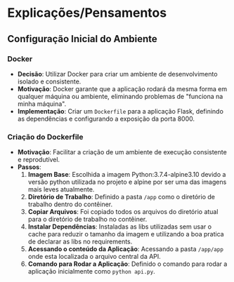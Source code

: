 # Explicações/Pensamentos

## Configuração Inicial do Ambiente

### Docker

- **Decisão**: Utilizar Docker para criar um ambiente de desenvolvimento isolado e consistente.
- **Motivação**: Docker garante que a aplicação rodará da mesma forma em qualquer máquina ou ambiente, eliminando problemas de "funciona na minha máquina".
- **Implementação**: Criar um `Dockerfile` para a aplicação Flask, definindo as dependências e configurando a exposição da porta 8000.

### Criação do Dockerfile

- **Motivação**: Facilitar a criação de um ambiente de execução consistente e reprodutível.
- **Passos**:
  1. **Imagem Base**: Escolhida a imagem Python:3.7.4-alpine3.10 devido a versão python utilizada no projeto e alpine por ser uma das imagens mais leves atualmente.
  2. **Diretório de Trabalho**: Definido a pasta `/app` como o diretório de trabalho dentro do contêiner.
  3. **Copiar Arquivos**: Foi copiado todos os arquivos do diretório atual para o diretório de trabalho no contêiner.
  4. **Instalar Dependências**: Instaladas as libs utilizadas sem usar o cache para reduzir o tamanho da imagem e utilizando a boa pratica de declarar as libs no requirements.
  5. **Acessando o conteúdo da Aplicação**: Acessando a pasta `/app/app` onde esta localizada o arquivo central da API.
  6. **Comando para Rodar a Aplicação**: Definido o comando para rodar a aplicação inicialmente como `python api.py`.